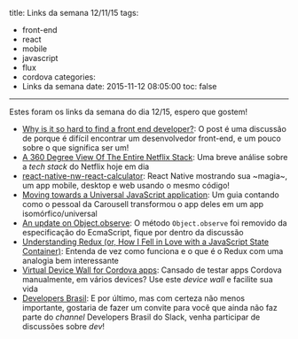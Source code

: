 title: Links da semana 12/11/15
tags:
  - front-end
  - react
  - mobile
  - javascript
  - flux
  - cordova
categories:
  - Links da semana
date: 2015-11-12 08:05:00
toc: false
---
Estes foram os links da semana do dia 12/15, espero que gostem!

- [Why is it so hard to find a front end developer?](https://medium.com/@illyism/why-is-it-so-hard-to-find-a-front-end-developer-cb92848a7c6f): O post é uma discussão de porque é difícil encontrar um desenvolvedor front-end, e um pouco sobre o que significa ser um!
- [A 360 Degree View Of The Entire Netflix Stack](http://highscalability.com/blog/2015/11/9/a-360-degree-view-of-the-entire-netflix-stack.html): Uma breve análise sobre a _tech stack_ do Netflix hoje em dia
- [react-native-nw-react-calculator](https://github.com/benoitvallon/react-native-nw-react-calculator): React Native mostrando sua ~magia~, um app mobile, desktop e web usando o mesmo código!
- [Moving towards a Universal JavaScript application](http://engineering.carousell.com/universal-javascript/): Um guia contando como o pessoal da Carousell transformou o app deles em um app isomórfico/universal
- [An update on Object.observe](https://esdiscuss.org/topic/an-update-on-object-observe): O método `Object.observe` foi removido da especificação do EcmaScript, fique por dentro da discussão
- [Understanding Redux (or, How I Fell in Love with a JavaScript State Container)](http://www.youhavetolearncomputers.com/blog/2015/9/15/a-conceptual-overview-of-redux-or-how-i-fell-in-love-with-a-javascript-state-container): Entenda de vez como funciona e o que é o Redux com uma analogia bem interessante
- [Virtual Device Wall for Cordova apps](http://blog.nparashuram.com/2015/11/virtual-device-wall-for-cordova-apps.html): Cansado de testar apps Cordova manualmente, em vários devices? Use este _device wall_ e facilite sua vida
- [Developers Brasil](https://developers-brasil.herokuapp.com/): E por último, mas com certeza não menos importante, gostaria de fazer um convite para você que ainda não faz parte do _channel_ Developers Brasil do Slack, venha participar de discussões sobre _dev_!